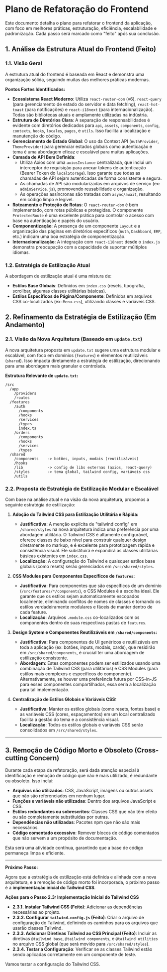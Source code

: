 # Plano de Refatoração do Frontend

Este documento detalha o plano para refatorar o frontend da aplicação, com foco em melhores práticas, estruturação, eficiência, escalabilidade e padronização. Cada passo será marcado como "feito" após sua conclusão.

## 1. Análise da Estrutura Atual do Frontend (Feito)

### 1.1. Visão Geral

A estrutura atual do frontend é baseada em React e demonstra uma organização sólida, seguindo muitas das melhores práticas modernas.

**Pontos Fortes Identificados:**

*   **Ecossistema React Moderno**: Utiliza `react-router-dom` (v6), `react-query` (para gerenciamento de estado do servidor e data fetching), `react-hot-toast` (para notificações) e `react-i18next` (para internacionalização). Todas são bibliotecas atuais e amplamente utilizadas na indústria.
*   **Estrutura de Diretórios Clara**: A separação de responsabilidades é evidente com diretórios dedicados para `api`, `assets`, `components`, `config`, `contexts`, `hooks`, `locales`, `pages`, e `utils`. Isso facilita a localização e manutenção do código.
*   **Gerenciamento de Estado Global**: O uso da Context API (`AuthProvider`, `ThemeProvider`) para gerenciar estados globais como autenticação e tema é uma abordagem eficaz e escalável para muitas aplicações.
*   **Camada de API Bem Definida**:
    *   Utiliza Axios com uma `axiosInstance` centralizada, que inclui um interceptor de requisição para anexar tokens de autenticação (Bearer Token do `localStorage`). Isso garante que todas as chamadas de API sejam autenticadas de forma consistente e segura.
    *   As chamadas de API são modularizadas em arquivos de serviço (ex: `adminService.js`), promovendo reusabilidade e organização.
    *   As operações assíncronas são tratadas com `async/await`, resultando em código limpo e legível.
*   **Roteamento e Proteção de Rotas**: O `react-router-dom` é bem implementado, com rotas públicas e protegidas. O componente `ProtectedRoute` é uma excelente prática para controlar o acesso com base na autenticação e papéis do usuário.
*   **Componentização**: A presença de um componente `Layout` e a organização das páginas em diretórios específicos (`Auth`, `Dashboard`, `ERP`, etc.) indicam uma boa estratégia de componentização.
*   **Internacionalização**: A integração com `react-i18next` desde o `index.js` demonstra preocupação com a capacidade de suportar múltiplos idiomas.

### 1.2. Estratégia de Estilização Atual

A abordagem de estilização atual é uma mistura de:

*   **Estilos Base Globais**: Definidos em `index.css` (resets, tipografia, scrollbar, algumas classes utilitárias básicas).
*   **Estilos Específicos de Página/Componente**: Definidos em arquivos CSS co-localizados (ex: `Menu.css`), utilizando classes e variáveis CSS.

## 2. Refinamento da Estratégia de Estilização (Em Andamento)

### 2.1. Visão da Nova Arquitetura (Baseado em `update.txt`)

A nova arquitetura proposta em `update.txt` sugere uma estrutura modular e escalável, com foco em domínios (`features`) e elementos reutilizáveis (`shared`). Isso impacta diretamente a estratégia de estilização, direcionando para uma abordagem mais granular e controlada.

**Estrutura Relevante de `update.txt`:**

```
/src
  /app
    /providers
    /routes
  /features
    /auth
      /components
      /hooks
      /services
      /types
      index.ts
    /orders
      /components
      /hooks
      /services
      /types
  /shared
    /components    -> botões, inputs, modais (reutilizáveis)
    /hooks
    /lib           -> config de libs externas (axios, react-query)
    /styles        -> tema global, tailwind config, variáveis css
    /utils
```

### 2.2. Proposta de Estratégia de Estilização Modular e Escalável

Com base na análise atual e na visão da nova arquitetura, propomos a seguinte estratégia de estilização:

1.  **Adoção do Tailwind CSS para Estilização Utilitária e Rápida:**
    *   **Justificativa**: A menção explícita de "tailwind config" em `/shared/styles` na nova arquitetura indica uma preferência por uma abordagem utilitária. O Tailwind CSS é altamente configurável, oferece classes de baixo nível para construir qualquer design diretamente no markup, e é excelente para prototipagem rápida e consistência visual. Ele substituirá e expandirá as classes utilitárias básicas existentes em `index.css`.
    *   **Localização**: A configuração do Tailwind e quaisquer estilos base globais (como resets) serão gerenciados em `/src/shared/styles`.

2.  **CSS Modules para Componentes Específicos de `features`:**
    *   **Justificativa**: Para componentes que são específicos de um domínio (`/src/features/*/components`), o CSS Modules é a escolha ideal. Ele garante que os estilos sejam automaticamente escopados localmente, eliminando conflitos de nomes de classes e tornando os estilos verdadeiramente modulares e fáceis de manter dentro de cada feature.
    *   **Localização**: Arquivos `.module.css` co-localizados com os componentes dentro de suas respectivas pastas de `features`.

3.  **Design System e Componentes Reutilizáveis em `/shared/components`:**
    *   **Justificativa**: Para componentes de UI genéricos e reutilizáveis em toda a aplicação (ex: botões, inputs, modais, cards), que residirão em `/src/shared/components`, é crucial ter uma abordagem de estilização consistente.
    *   **Abordagem**: Estes componentes podem ser estilizados usando uma combinação de Tailwind CSS (para utilitários) e CSS Modules (para estilos mais complexos e específicos do componente). Alternativamente, se houver uma preferência futura por CSS-in-JS para esses componentes compartilhados, essa seria a localização para tal implementação.

4.  **Centralização de Estilos Globais e Variáveis CSS:**
    *   **Justificativa**: Manter os estilos globais (como resets, fontes base) e as variáveis CSS (cores, espaçamentos) em um local centralizado facilita a gestão do tema e a consistência visual.
    *   **Localização**: Todos os estilos globais e variáveis CSS serão consolidados em `/src/shared/styles`.

---

## 3. Remoção de Código Morto e Obsoleto (Cross-cutting Concern)

Durante cada etapa da refatoração, será dada atenção especial à identificação e remoção de código que não é mais utilizado, é redundante ou obsoleto. Isso inclui:

*   **Arquivos não utilizados**: CSS, JavaScript, imagens ou outros assets que não são referenciados em nenhum lugar.
*   **Funções e variáveis não utilizadas**: Dentro dos arquivos JavaScript e CSS.
*   **Estilos redundantes ou sobrescritos**: Classes CSS que não têm efeito ou são completamente substituídas por outras.
*   **Dependências não utilizadas**: Pacotes npm que não são mais necessários.
*   **Código comentado excessivo**: Remover blocos de código comentados que não servem a um propósito de documentação.

Esta será uma atividade contínua, garantindo que a base de código permaneça limpa e eficiente.

---

**Próximo Passo:**

Agora que a estratégia de estilização está definida e alinhada com a nova arquitetura, e a remoção de código morto foi incorporada, o próximo passo é a **implementação inicial do Tailwind CSS**.

**Ações para o Passo 2.3: Implementação Inicial do Tailwind CSS**

*   **2.3.1. Instalar Tailwind CSS (Feito)**: Adicionar as dependências necessárias ao projeto.
*   **2.3.2. Configurar `tailwind.config.js` (Feito)**: Criar o arquivo de configuração do Tailwind, definindo os caminhos para os arquivos que usarão classes Tailwind.
*   **2.3.3. Adicionar Diretivas Tailwind ao CSS Principal (Feito)**: Incluir as diretivas `@tailwind base`, `@tailwind components`, e `@tailwind utilities` no arquivo CSS global (que será movido para `/src/shared/styles`).
*   **2.3.4. Testar a Configuração**: Verificar se as classes Tailwind estão sendo aplicadas corretamente em um componente de teste.

Vamos testar a configuração do Tailwind CSS.
